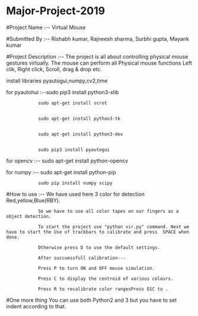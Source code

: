 # Major-Project-2019


#Project Name :-- Virtual Mouse

#Submitted By :-- Rishabh kumar, Rajneesh sharma, Surbhi gupta, Mayank kumar

#Project Description :--
                        The project is all about controlling physical mouse gestures virtually.
                        The mouse can perform all Physical mouse functions Left clik, Right click, Scroll, drag & drop etc.
  
  
  
install libraries pyautogui,numpy,cv2,time


for pyautohui :--sudo pip3 install python3-xlib


                sudo apt-get install scrot
                
                
                sudo apt-get install python3-tk
                
                
                sudo apt-get install python3-dev
                
                
                sudo pip3 install pyautogui
                
                
for opencv :-- sudo apt-get install python-opencv


for numpy :--  sudo apt-get install python-pip  


                sudo pip install numpy scipy


#How to use :-- 
We have used here 3 color for detection Red,yellow,Blue(RBY).

                So we have to use all color tapes on our fingers as a object detection.
                
                To start the project use "python vir.py" command. Next we have to start the Use of trackbars to calibrate and press  SPACE when done.
                
                Otherwise press D to use the default settings.
                
                After succuessfull calibration---
                
                Press P to turn ON and OFF mouse simulation.
                
                Press C to display the centroid of various colours.
                
                Press R to recalibrate color rangesPress ESC to .


#One more thing You can use both Python2 and 3 but you have to set indent according to that.
